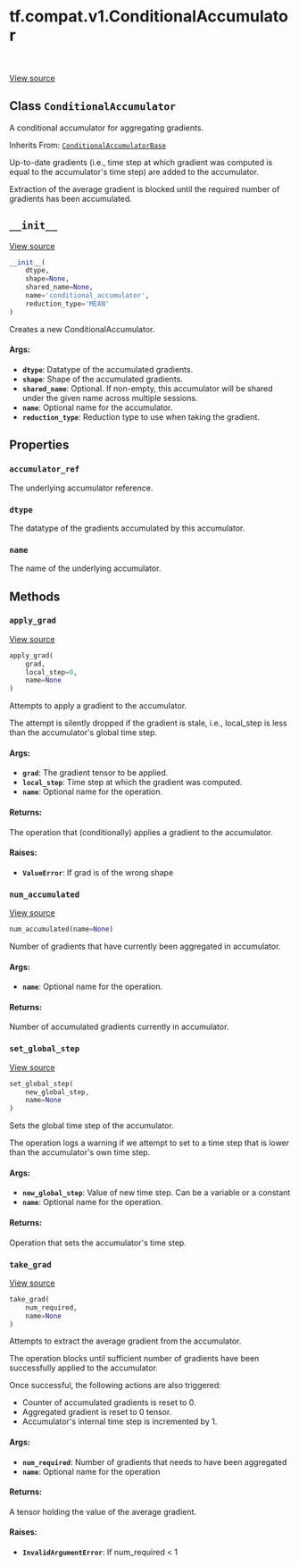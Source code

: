 <div itemscope itemtype="http://developers.google.com/ReferenceObject">
<meta itemprop="name" content="tf.compat.v1.ConditionalAccumulator" />
<meta itemprop="path" content="Stable" />
<meta itemprop="property" content="accumulator_ref"/>
<meta itemprop="property" content="dtype"/>
<meta itemprop="property" content="name"/>
<meta itemprop="property" content="__init__"/>
<meta itemprop="property" content="apply_grad"/>
<meta itemprop="property" content="num_accumulated"/>
<meta itemprop="property" content="set_global_step"/>
<meta itemprop="property" content="take_grad"/>
</div>

# tf.compat.v1.ConditionalAccumulator

<!-- Insert buttons and diff -->

<table class="tfo-notebook-buttons tfo-api" align="left">
</table>

<a target="_blank" href="/code/stable/tensorflow/python/ops/data_flow_ops.py">View source</a>



## Class `ConditionalAccumulator`

A conditional accumulator for aggregating gradients.

Inherits From: [`ConditionalAccumulatorBase`](../../../tf/compat/v1/ConditionalAccumulatorBase.md)

<!-- Placeholder for "Used in" -->

Up-to-date gradients (i.e., time step at which gradient was computed is
equal to the accumulator's time step) are added to the accumulator.

Extraction of the average gradient is blocked until the required number of
gradients has been accumulated.

<h2 id="__init__"><code>__init__</code></h2>

<a target="_blank" href="/code/stable/tensorflow/python/ops/data_flow_ops.py">View source</a>

``` python
__init__(
    dtype,
    shape=None,
    shared_name=None,
    name='conditional_accumulator',
    reduction_type='MEAN'
)
```

Creates a new ConditionalAccumulator.


#### Args:


* <b>`dtype`</b>: Datatype of the accumulated gradients.
* <b>`shape`</b>: Shape of the accumulated gradients.
* <b>`shared_name`</b>: Optional. If non-empty, this accumulator will be shared under
  the given name across multiple sessions.
* <b>`name`</b>: Optional name for the accumulator.
* <b>`reduction_type`</b>: Reduction type to use when taking the gradient.



## Properties

<h3 id="accumulator_ref"><code>accumulator_ref</code></h3>

The underlying accumulator reference.


<h3 id="dtype"><code>dtype</code></h3>

The datatype of the gradients accumulated by this accumulator.


<h3 id="name"><code>name</code></h3>

The name of the underlying accumulator.




## Methods

<h3 id="apply_grad"><code>apply_grad</code></h3>

<a target="_blank" href="/code/stable/tensorflow/python/ops/data_flow_ops.py">View source</a>

``` python
apply_grad(
    grad,
    local_step=0,
    name=None
)
```

Attempts to apply a gradient to the accumulator.

The attempt is silently dropped if the gradient is stale, i.e., local_step
is less than the accumulator's global time step.

#### Args:


* <b>`grad`</b>: The gradient tensor to be applied.
* <b>`local_step`</b>: Time step at which the gradient was computed.
* <b>`name`</b>: Optional name for the operation.


#### Returns:

The operation that (conditionally) applies a gradient to the accumulator.



#### Raises:


* <b>`ValueError`</b>: If grad is of the wrong shape

<h3 id="num_accumulated"><code>num_accumulated</code></h3>

<a target="_blank" href="/code/stable/tensorflow/python/ops/data_flow_ops.py">View source</a>

``` python
num_accumulated(name=None)
```

Number of gradients that have currently been aggregated in accumulator.


#### Args:


* <b>`name`</b>: Optional name for the operation.


#### Returns:

Number of accumulated gradients currently in accumulator.


<h3 id="set_global_step"><code>set_global_step</code></h3>

<a target="_blank" href="/code/stable/tensorflow/python/ops/data_flow_ops.py">View source</a>

``` python
set_global_step(
    new_global_step,
    name=None
)
```

Sets the global time step of the accumulator.

The operation logs a warning if we attempt to set to a time step that is
lower than the accumulator's own time step.

#### Args:


* <b>`new_global_step`</b>: Value of new time step. Can be a variable or a constant
* <b>`name`</b>: Optional name for the operation.


#### Returns:

Operation that sets the accumulator's time step.


<h3 id="take_grad"><code>take_grad</code></h3>

<a target="_blank" href="/code/stable/tensorflow/python/ops/data_flow_ops.py">View source</a>

``` python
take_grad(
    num_required,
    name=None
)
```

Attempts to extract the average gradient from the accumulator.

The operation blocks until sufficient number of gradients have been
successfully applied to the accumulator.

Once successful, the following actions are also triggered:

- Counter of accumulated gradients is reset to 0.
- Aggregated gradient is reset to 0 tensor.
- Accumulator's internal time step is incremented by 1.

#### Args:


* <b>`num_required`</b>: Number of gradients that needs to have been aggregated
* <b>`name`</b>: Optional name for the operation


#### Returns:

A tensor holding the value of the average gradient.



#### Raises:


* <b>`InvalidArgumentError`</b>: If num_required < 1





